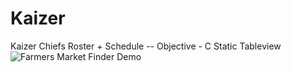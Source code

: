 # Kaizer
Kaizer Chiefs Roster + Schedule
-- Objective - C Static Tableview 
![Farmers Market Finder Demo](kaizer.gif)



